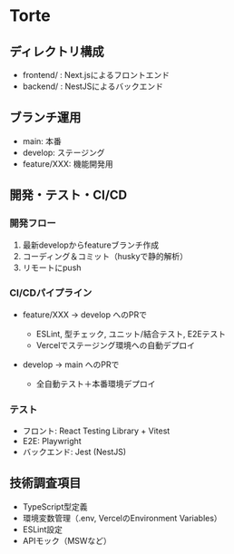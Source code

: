 # Torte

## ディレクトリ構成
- frontend/ : Next.jsによるフロントエンド
- backend/ : NestJSによるバックエンド

## ブランチ運用
- main: 本番
- develop: ステージング
- feature/XXX: 機能開発用

## 開発・テスト・CI/CD
### 開発フロー
1. 最新developからfeatureブランチ作成
2. コーディング＆コミット（huskyで静的解析）
3. リモートにpush

### CI/CDパイプライン
- feature/XXX → develop へのPRで
  - ESLint, 型チェック, ユニット/結合テスト, E2Eテスト
  - Vercelでステージング環境への自動デプロイ

- develop → main へのPRで
  - 全自動テスト＋本番環境デプロイ

### テスト
- フロント: React Testing Library + Vitest
- E2E: Playwright
- バックエンド: Jest (NestJS)

## 技術調査項目
- TypeScript型定義
- 環境変数管理（.env, VercelのEnvironment Variables）
- ESLint設定
- APIモック（MSWなど）
